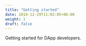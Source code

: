 ```yaml
---
title: "Getting started"
date: 2018-12-29T11:02:05+06:00
weight: 1
draft: false
---
```


Getting started for DApp developers.
